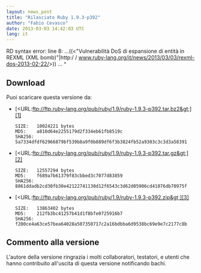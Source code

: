 ```yaml
---
layout: news_post
title: "Rilasciato Ruby 1.9.3-p392"
author: "Fabio Cevasco"
date: 2013-03-03 14:42:03 UTC
lang: it
---
```


RD syntax error: line 8: ...((&lt;\"Vulnerabilità DoS di espansione di entità in REXML (XML bomb)\"\|http:/ / www.ruby-lang.org/it/news/2013/03/03/rexml-dos-2013-02-22/&gt;)) ... ^

## Download

Puoi scaricare questa versione da:

* [&lt;URL:ftp://ftp.ruby-lang.org/pub/ruby/1.9/ruby-1.9.3-p392.tar.bz2&gt;][1]

      SIZE:   10024221 bytes
      MD5:    a810d64e2255179d2f334eb61fb8519c
      SHA256: 5a7334dfdf62966879bf539b8a9f0b889df6f3b3824fb52a9303c3c3d3a58391

* [&lt;URL:ftp://ftp.ruby-lang.org/pub/ruby/1.9/ruby-1.9.3-p392.tar.gz&gt;][2]

      SIZE:   12557294 bytes
      MD5:    f689a7b61379f83cbbed3c7077d83859
      SHA256: 8861ddadb2cd30fb30e42122741130d12f6543c3d62d05906cd41076db70975f

* [&lt;URL:ftp://ftp.ruby-lang.org/pub/ruby/1.9/ruby-1.9.3-p392.zip&gt;][3]

      SIZE:   13863402 bytes
      MD5:    212fb3bc41257b41d1f8bfe0725916b7
      SHA256: f200ce4a63ce57bea64028a507350717c2a16bdbba6d9538bc69e9e7c2177c8b

## Commento alla versione

L\'autore della versione ringrazia i molti collaboratori, testatori, e
utenti che hanno contribuito all\'uscita di questa versione notificando
bachi.



[1]: ftp://ftp.ruby-lang.org/pub/ruby/1.9/ruby-1.9.3-p392.tar.bz2
[2]: ftp://ftp.ruby-lang.org/pub/ruby/1.9/ruby-1.9.3-p392.tar.gz
[3]: ftp://ftp.ruby-lang.org/pub/ruby/1.9/ruby-1.9.3-p392.zip
